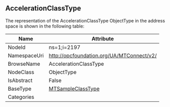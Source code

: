 <!-- objecttype -->
## AccelerationClassType
  
<!-- end of text -->
The representation of the AccelerationClassType ObjectType in the address space is shown in the following table:  

|Name|Attribute|
|---|---|
|NodeId|ns=1;i=2197|
|NamespaceUri|http://opcfoundation.org/UA/MTConnect/v2/|
|BrowseName|AccelerationClassType|
|NodeClass|ObjectType|
|IsAbstract|False|
|BaseType|[MTSampleClassType](../../ObjectTypes/MTSampleClassType/readme.md)|
|Categories||

